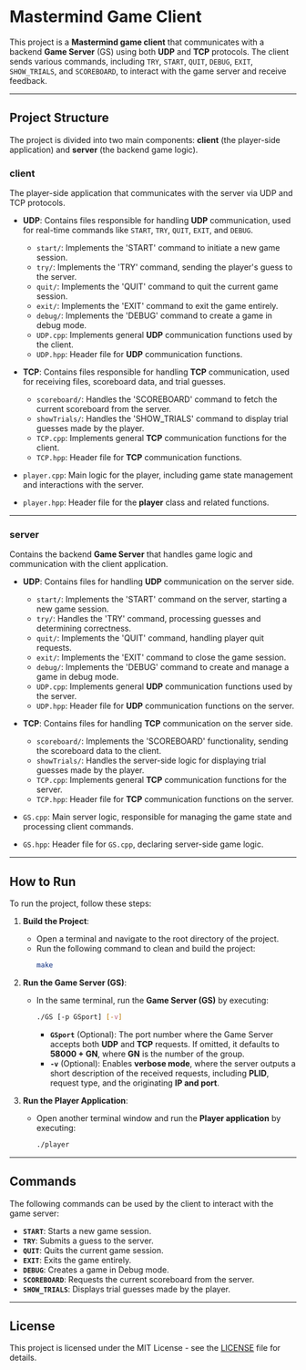 # Mastermind Game Client

This project is a **Mastermind game client** that communicates with a backend **Game Server** (GS) using both **UDP** and **TCP** protocols. The client sends various commands, including `TRY`, `START`, `QUIT`, `DEBUG`, `EXIT`, `SHOW_TRIALS`, and `SCOREBOARD`, to interact with the game server and receive feedback.

---

## Project Structure

The project is divided into two main components: **client** (the player-side application) and **server** (the backend game logic).

### **client**
The player-side application that communicates with the server via UDP and TCP protocols.

- **UDP**: Contains files responsible for handling **UDP** communication, used for real-time commands like `START`, `TRY`, `QUIT`, `EXIT`, and `DEBUG`.
    - `start/`: Implements the 'START' command to initiate a new game session.
    - `try/`: Implements the 'TRY' command, sending the player's guess to the server.
    - `quit/`: Implements the 'QUIT' command to quit the current game session.
    - `exit/`: Implements the 'EXIT' command to exit the game entirely.
    - `debug/`: Implements the 'DEBUG' command to create a game in debug mode.
    - `UDP.cpp`: Implements general **UDP** communication functions used by the client.
    - `UDP.hpp`: Header file for **UDP** communication functions.

- **TCP**: Contains files responsible for handling **TCP** communication, used for receiving files, scoreboard data, and trial guesses.
    - `scoreboard/`: Handles the 'SCOREBOARD' command to fetch the current scoreboard from the server.
    - `showTrials/`: Handles the 'SHOW_TRIALS' command to display trial guesses made by the player.
    - `TCP.cpp`: Implements general **TCP** communication functions for the client.
    - `TCP.hpp`: Header file for **TCP** communication functions.

- `player.cpp`: Main logic for the player, including game state management and interactions with the server.
- `player.hpp`: Header file for the **player** class and related functions.

---

### **server**
Contains the backend **Game Server** that handles game logic and communication with the client application.

- **UDP**: Contains files for handling **UDP** communication on the server side.
    - `start/`: Implements the 'START' command on the server, starting a new game session.
    - `try/`: Handles the 'TRY' command, processing guesses and determining correctness.
    - `quit/`: Implements the 'QUIT' command, handling player quit requests.
    - `exit/`: Implements the 'EXIT' command to close the game session.
    - `debug/`: Implements the 'DEBUG' command to create and manage a game in debug mode.
    - `UDP.cpp`: Implements general **UDP** communication functions used by the server.
    - `UDP.hpp`: Header file for **UDP** communication functions on the server.

- **TCP**: Contains files for handling **TCP** communication on the server side.
    - `scoreboard/`: Implements the 'SCOREBOARD' functionality, sending the scoreboard data to the client.
    - `showTrials/`: Handles the server-side logic for displaying trial guesses made by the player.
    - `TCP.cpp`: Implements general **TCP** communication functions for the server.
    - `TCP.hpp`: Header file for **TCP** communication functions on the server.

- `GS.cpp`: Main server logic, responsible for managing the game state and processing client commands.
- `GS.hpp`: Header file for `GS.cpp`, declaring server-side game logic.

---

## How to Run

To run the project, follow these steps:

1. **Build the Project**:
    - Open a terminal and navigate to the root directory of the project.
    - Run the following command to clean and build the project:
      ```bash
      make
      ```

2. **Run the Game Server (GS)**:
    - In the same terminal, run the **Game Server (GS)** by executing:
      ```bash
      ./GS [-p GSport] [-v]
      ```
      - **`GSport`** (Optional): The port number where the Game Server accepts both **UDP** and **TCP** requests. If omitted, it defaults to **58000 + GN**, where **GN** is the number of the group.
      - **`-v`** (Optional): Enables **verbose mode**, where the server outputs a short description of the received requests, including **PLID**, request type, and the originating **IP and port**.

3. **Run the Player Application**:
    - Open another terminal window and run the **Player application** by executing:
      ```bash
      ./player
      ```

---

## Commands

The following commands can be used by the client to interact with the game server:

- **`START`**: Starts a new game session.
- **`TRY`**: Submits a guess to the server.
- **`QUIT`**: Quits the current game session.
- **`EXIT`**: Exits the game entirely.
- **`DEBUG`**: Creates a game in Debug mode.
- **`SCOREBOARD`**: Requests the current scoreboard from the server.
- **`SHOW_TRIALS`**: Displays trial guesses made by the player.

---

## License

This project is licensed under the MIT License - see the [LICENSE](LICENSE) file for details.
